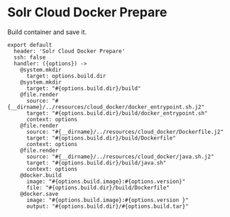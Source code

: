 
# Solr Cloud Docker Prepare

Build container and save it.

    export default
      header: 'Solr Cloud Docker Prepare'
      ssh: false
      handler: ({options}) ->
        @system.mkdir
          target: options.build.dir
        @system.mkdir
          target: "#{options.build.dir}/build"
        @file.render
          source: "#{__dirname}/../resources/cloud_docker/docker_entrypoint.sh.j2"
          target: "#{options.build.dir}/build/docker_entrypoint.sh"
          context: options
        @file.render
          source: "#{__dirname}/../resources/cloud_docker/Dockerfile.j2"
          target: "#{options.build.dir}/build/Dockerfile"
          context: options
        @file.render
          source: "#{__dirname}/../resources/cloud_docker/java.sh.j2"
          target: "#{options.build.dir}/build/java.sh"
          context: options
        @docker.build
          image: "#{options.build.image}:#{options.version}"
          file: "#{options.build.dir}/build/Dockerfile"
        @docker.save
          image: "#{options.build.image}:#{options.version }"
          output: "#{options.build.dir}/#{options.build.tar}"
